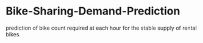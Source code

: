 # Bike-Sharing-Demand-Prediction
prediction of bike count required at each hour for the stable supply of rental bikes.
